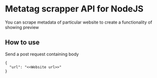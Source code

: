 # Metatag scrapper API for NodeJS

You can scrape metadata of particular website to create a functionality of showing preview  

## How to use 

Send a post request containing body

```
{
  "url": "<<Website url>>"
}
```

